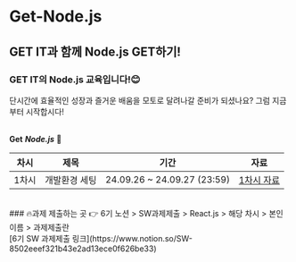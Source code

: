 # Get-Node.js
## GET IT과 함께 Node.js GET하기!

### GET IT의 Node.js 교육입니다!😊 

단시간에 효율적인 성장과 즐거운 배움을 모토로 달려나갈 준비가 되셨나요?
그럼 지금부터 시작합시다! 
<br/><br/>

**Get** **_Node.js_** 👊

|차시|제목|기간|자료|
|:---:|:---:|:---:|:---:|
|1차시|개발환경 세팅|24.09.26 ~ 24.09.27 (23:59)|[1차시 자료](https://github.com/getit-knu/Get-Node.js/tree/main/1%EC%B0%A8%EC%8B%9C)|

<br/>
### 🔥과제 제출하는 곳 
👉 6기 노션 > SW과제제출 > React.js > 해당 차시 > 본인이름 > 과제제출란 <br/>
[6기 SW 과제제출 링크](https://www.notion.so/SW-8502eeef321b43e2ad13ece0f626be33)
